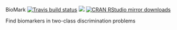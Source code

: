 BioMark 
[![Travis build status](https://travis-ci.org/rwehrens/BioMark.svg?branch=master)](https://travis-ci.org/rwehrens/BioMark)
[![](http://www.r-pkg.org/badges/version/BioMark)](http://www.r-pkg.org/pkg/BioMark)
[![CRAN RStudio mirror downloads](http://cranlogs.r-pkg.org/badges/BioMark)](http://www.r-pkg.org/pkg/BioMark)


Find biomarkers in two-class discrimination problems
